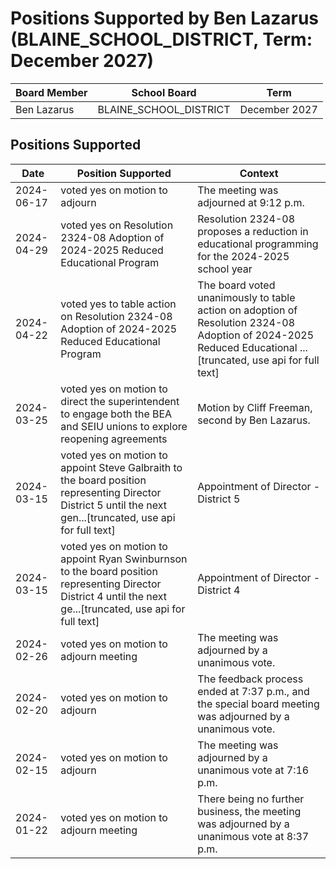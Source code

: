 # Positions Supported by Ben Lazarus (BLAINE_SCHOOL_DISTRICT, Term: December 2027)

| Board Member | School Board | Term |
|--------------|--------------|------|
| Ben Lazarus | BLAINE_SCHOOL_DISTRICT | December 2027 |

## Positions Supported

| Date       | Position Supported           | Context            |
|------------|------------------------------|--------------------|
| 2024-06-17 | voted yes on motion to adjourn | The meeting was adjourned at 9:12 p.m. |
| 2024-04-29 | voted yes on Resolution 2324-08 Adoption of 2024-2025 Reduced Educational Program | Resolution 2324-08 proposes a reduction in educational programming for the 2024-2025 school year |
| 2024-04-22 | voted yes to table action on Resolution 2324-08 Adoption of 2024-2025 Reduced Educational Program | The board voted unanimously to table action on adoption of Resolution 2324-08 Adoption of 2024-2025 Reduced Educational ...[truncated, use api for full text] |
| 2024-03-25 | voted yes on motion to direct the superintendent to engage both the BEA and SEIU unions to explore reopening agreements | Motion by Cliff Freeman, second by Ben Lazarus. |
| 2024-03-15 | voted yes on motion to appoint Steve Galbraith to the board position representing Director District 5 until the next gen...[truncated, use api for full text] | Appointment of Director - District 5 |
| 2024-03-15 | voted yes on motion to appoint Ryan Swinburnson to the board position representing Director District 4 until the next ge...[truncated, use api for full text] | Appointment of Director - District 4 |
| 2024-02-26 | voted yes on motion to adjourn meeting | The meeting was adjourned by a unanimous vote. |
| 2024-02-20 | voted yes on motion to adjourn | The feedback process ended at 7:37 p.m., and the special board meeting was adjourned by a unanimous vote. |
| 2024-02-15 | voted yes on motion to adjourn | The meeting was adjourned by a unanimous vote at 7:16 p.m. |
| 2024-01-22 | voted yes on motion to adjourn meeting | There being no further business, the meeting was adjourned by a unanimous vote at 8:37 p.m. |

